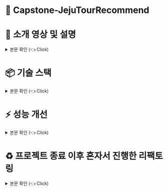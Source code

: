 # :runner: Capstone-JejuTourRecommend

# :star2: 소개 영상 및 설명

<details>
  
<summary> 본문 확인 (👈 Click)</summary>
아래 블로그를 통해 자세한 내용을 확인할 수 있습니다

https://blog.naver.com/PostView.naver?blogId=suheonj95&Redirect=View&logNo=222783108548&categoryNo=1&isAfterWrite=true&isMrblogPost=false&isHappyBeanLeverage=true&contentLength=5077&isWeeklyDiaryPopupEnabled=true

</details>

# :package: 기술 스택

<details>

<summary> 본문 확인 (👈 Click)</summary>
기술 스택으로는 spring-boot, jpa, querydsl로 백엔드를 구성하였습니다.
서버배포는 ec2 로 하였으며, 데이터베이스는 mysql로 진행하였습니다.
그러나 위에 코드는 지속적인 빠른 테스트를 h2디비를 사용하였습니다.

전반적인 자세한 소개와 시현영상은 아래 링크로 들어가면 자세히 볼수 있습니다.

</details>

# :zap: 성능 개선

<details>
<summary> 본문 확인 (👈 Click)</summary>
  
## Querydsl

1. 묵시적 조인을 모두 명시적 조인으로 수정

- 기존에 묵시적 조인으로 상세한 조인 명령을 하지 않았더니 원하던 InnerJoin으로 쿼리문이 나가지 않고 Cross join으로 쿼리문이 나가는 것을 확인하여 수정하였습니다

2. exit 함수 수정

- JPQL에서 select의 exists 를 지원하지 않습니다 (select exists 문법)
  (단, where의 exists는 지원합니다)
  ->그래서 exists 를 우회하기 위해 count 쿼리를 사용합니다 -> 이때 문제가 생깁니다

  ￼

- querydsl의 exist는 실제로 성능이슈가 있는 count()>0으로 실행됩니다
  (Querydsl에서 기본적으로 지원하는 exists 를 보면 성능상 이슈가 있는 count 쿼리 방식을 사용했습니다)
  count는 전체 다 훑어보는 것으로 성능 저하 문제가 생깁니다

- 해결방법
  limit(1)을 사용하여 해결하였습니다
  jpql에서는 from없이는 쿼리가 실행되지 않아서 limit(1)을 사용하였습니다
  limit(1)로 조회제한을 한여 실행하였습니다 (= fetchFirst())

3. 서브쿼리 -> 조인, 쿼리분할

- querydsl에서 서브쿼리는 안티패턴인 것을 확인하여, 조인과 쿼리를 분할하여 서브쿼리를 대체하였습니다.

## Spring Data JPA

1. deleteAll 메서드

- spring Data JPA에서의 기본 deleteAll(entities) 메서드는 엔티티 하나마다 쿼리문을 날리데 되어서 속도가 많이 느립니다
  이를 성능 개선 하기 위해 한번에 delete 연산을 하는 메서드를 만들어 해결하였습니다.
  <img alt="bulkDeleteMemberSpotByMember" src="./images/bulkDeleteMemberSpotByMember.png?raw=true"  width="800" height="180"/>

- 위에와 비슷하게 회원가입시 관광지와 연관되어 다수의 회원 정보를 업데이트를 해야하는 경우가 있었는데 처음에는 entity 생성마다
  spring data jpa의 save()메서들 사용하여 하나씩 저장하였는데 성능이 너무 나오지 않았다
  그래서 for loop로 하나씩 save하는 것 보단 List에 entity를 전부 담아서 한 번의 saveAll이 더 성능에 좋은 것을 알게 되어 saveAllAndFlush()를 사용하여 선능 튜닝을 해결하였습니다
  <img  alt="saveAllAndFlush" src="./images/saveAllAndFlush.png?raw=true"  width="1000" height="250"/>

</details>

# :recycle: 프로젝트 종료 이후 혼자서 진행한 리팩토링

<details>

  <summary> 본문 확인 (👈 Click)</summary>

## 1. API 명세서 수정

본 프로젝트가 종료 되고 주변 지인 그리고 발표 영상 평가 및 심사위원님들의 피드백을 듣고 사용자 측면에서 더 편리한 UI를 고려하여 기존 API 명세서 내용을 수정하였습니다

1. 메인페이지에서 사용가 찜했던 관광지도 표시할수 있게 수정

- 사용자가 기존에 위시리스트에 관광지를 추가했는지 알수있게 표시하도록 하였습니다

2. 메인 페이지에서 사진 노출 1장 -> 3장

- 기존 메인 페이지에서 관광지별 사진에 마우스 커서를 갖다대면, 설명이 나오게 했습니다. 거기에서 추가로 사진 한장이 아닌 여러장을 볼수 있게 api를 수정하였습니다.

3. 위시리시트페이지 사진 노출 1장 -> 3장

- 기존에 위시리스트 페이지에서 위시리스트 화면의 사진을 대표 사진 한장으로 대체 하였으나 여러장으로 보여줄수 있게 하였습니다.

## 2. 객체지항의 오해와 사실, 디자인 패턴 적용

- “객체 지향의 사실과 오해” 책을 통해 객체 지향의 의미를 좀 더 이해할 수 있는 계기 되었습니다. 그래서 "객체 지향 언어인 자바"를 책에서 말한 역할, 책임, 협력의 관점으로 바라보며 설계할 수 있다는 것을 알게 되었습니다.
  이후 "객체 지향의 역할, 책임, 협력"을 23가지 패턴으로 만든 “GOF의 23가지 디자인 패턴”도 학습하여 본 프로젝트에 적용하여 좀더 객체 지향적인 코드로 바꾸었습니다

1. "관광지 위치" 전략 패턴 적용

- 전략 패턴: “상황내용을 포함하는(가지고 있는) 역할”과 “상황에 따른 다양한 전략을 포함하는 역할”을 나누어 전략들을 분리하는 패턴을 만들었습니다
  저는 동서남북의 클래스를 따로 분리하여 "위치 정보를 가지고 있는 역할"을 만들고,
  이러한 "위치 정보를 관리하는 역할" LocationStrategy 인터페이스를 만들어 객체들간의 협력 관계를 만들었습니다

<img  alt="stragetyPatternPackage" src="./images/stragetyPatternPackage.png?raw=true"  >
<img  alt="stragetyPatternExample" src="./images/stragetyPatternExample.png?raw=true"  >

- 전략 패턴을 사용한 이유: 현재 동서남북으로 위치정보를 분리하 것은 설문조사와 각 읍별 관광지의 개수를 고려하여 저희 임의의 적절한 지억을 나누었습니다.
  이는 관광지가 새로 생길수 있어 지역별 관광지 개수 변경이 되는 우려가 있었습니다
  그래새 유지보수를 더 편리하게 하기 위해서 전략 패턴을 적용하였습니다.

2. "메타 데이터" 빌더 패턴 적용

- 빌더패턴: “많은 인스턴스를 관리하는 역할”과 “해당 인스턴스를 생성하는 역할”을 만들어 기존 구조를 세부적(구체적)으로 분리시키는 패턴
- 메타 데이터 인스턴스를 관리하는 역햘은 MetaDataBuilder 인터페이스에게 역할 주었고
  상황별 메타데이터를 생성하는 역할은 MetaDataDirector 클래스에게 역할을 부여하여 적용하였습니다

<img  alt="builderPatternExample" src="./images/builderPatternExample.png?raw=true">
<img  alt="metaDataPackage" src="./images/metaDataPackage.png?raw=true">

- 빌더 패턴을 사용한 이유: 새로운 메타 데이터가 생길때마다 list와 map을 사용하여 일일히 정보블 반환하는 것에 번거로움이 있었습니다
  또한 메타데이터의 정보를 수정되는 경우도 다수 발생하는 것에 대비하여 위와 같이 빌더 패턴을 적용하였습니다

3. "Service" Facade 패턴 적용
- Facade 패턴: "어떤 역할들의 집합"을 만들어 클라이언트 요청을 따로 “한번에” 관리하는 패턴입니다
- 본 프로젝트에서 Service 역할을 @Transaction 에 readOnly 옵션이 들어가는 곳과 들어가기 Service의 역할을 분리하였습니다.
그래서 @Transaction 에 readOnly 옵션 유뮤에 따라 클래스를 분리하였으며, 해당 클래스들을 Facade 패턴을 사용하여 객체 관리하도록 하였습니다.

<img  alt="FavoriteServiceFacade" src="./images/FavoriteServiceFacade.png?raw=true">
<img  alt="FavoriteService분할" src="./images/FavoriteService분할.png?raw=true">

(성능 최적화 내용은 프로젝트 종료 이후 혼자서 진행한 리팩토링의 6. @Transaction 최적화에 있습니다)

## 3. Spring Security 개선

1. Spring Security 구조 개선

- 스프링과 JPA를 학습한지 3주만에 프로젝트를 들어간 상황 이었기에 Spring Security는 제대로 모른 상태로 본 프로젝트에 들어갔습니다.
  프로젝트가 종료이후 Spring Security를 학습하여 기존에 엉망이었던 코드 내용들을 수정 작업하였습니다.

2. redis 데이터베이스 추가

- logoutToken는 redis 데이터베이스를 새로 적용하여 토큰 정보를 가져오는데 성능 개선을 했습니다.


## 4. CI/CD

- 본 프로젝트 진행할 당시, 배포를 담당하지 않았습니다. 이후 프로젝트가 종료우 제가 따로 AWS, Deploy, GitHubAction으로 자동 배포가 되도록 하였습니다.

## 5. DDD 설계 (진행 중)

- 이전에 프로젝트는 mvc 패턴으로 repository, service, controller 만으로 나누어 설계를 하였습니다. 그런데 프로젝트가 요구사항이 많아질수록 
 repository, service, controller 들이 각각 점점 커지게 되면서 원하는 클래스를 찾기가 힘들었습니다. 즉, 유지 보수가 어려웠습니다. 그래서 이에 대한 해결방법을 
알아보던중 도메인 주도 설계(DDD)를 알게 되어 적용해 보는 중입니다. 


## 6. @Transaction 최적화

- readOnly=true 옵션을 사용하면 읽기 전용 트랜잭션이 생성됩니다.
  (readOnly 는 사용하면 하면 말그대로 읽지 전용이라, 데이터 변경 안될 때 사용하는 트랜잭션 애노테이션입니다.)
- readOnly 옵셥이 선을을 최적화 할수 있다는 것을 알고 데이터를 읽기만하는 Service 같은 경우 CommandUseCase, QueryUseCase 분리하여 reaOnly 옵션을 처리하였습니다.
그 후 디자인 패턴인 Facade 패턴을 사용하여 Service 를 한곳에 관리하는 역할을 만들어 분리하였습니다. 



</details>
